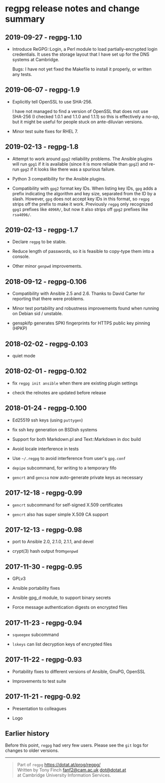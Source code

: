 regpg release notes and change summary
======================================

2019-09-27 - regpg-1.10
-----------------------

* Introduce ReGPG::Login, a Perl module to load partially-encrypted
  login credentials. It uses the storage layout that I have set up
  for the DNS systems at Cambridge.

  Bugs: I have not yet fixed the Makefile to install it properly, or
  written any tests.


2019-06-07 - regpg-1.9
----------------------

* Explicitly tell OpenSSL to use SHA-256.

  I have not managed to find a version of OpenSSL that does not use
  SHA-256 (I checked 1.0.1 and 1.1.0 and 1.1.1) so this is effectively
  a no-op, but it might be useful for people stuck on ante-diluvian
  versions.

* Minor test suite fixes for RHEL 7.


2019-02-13 - regpg-1.8
----------------------

* Attempt to work around `gpg2` reliability problems. The Ansible
  plugins will run `gpg1` if it is available (since it is more
  reliable than `gpg2`) and re-run `gpg2` if it looks like there was a
  spurious failure.

* Python 3 compatibility for the Ansible plugins.

* Compatibility with `gpg2` format key IDs. When listing key IDs,
  `gpg` adds a prefix indicating the algorithm and key size, separated
  from the ID by a slash. However, `gpg` does not accept key IDs in
  this format, so `regpg` strips off the prefix to make it work.
  Previously `regpg` only recognized `gpg1` prefixes like `4096R/`,
  but now it also strips off `gpg2` prefixes like `rsa4096/`.


2019-02-13 - regpg-1.7
----------------------

* Declare `regpg` to be stable.

* Reduce length of passwords, so it is feasible to copy-type them into
  a console.

* Other minor `genpwd` improvements.


2018-09-12 - regpg-0.106
------------------------

* Compatibility with Ansible 2.5 and 2.6. Thanks to David Carter
  for reporting that there were problems.

* Minor test portability and robustness improvements found when
  running on Debian sid / unstable.

* genspkifp generates SPKI fingerprints for HTTPS public key pinning (HPKP)


2018-02-02 - regpg-0.103
------------------------

* quiet mode


2018-02-01 - regpg-0.102
------------------------

* fix `regpg init ansible` when there are existing plugin settings

* check the relnotes are updated before release


2018-01-24 - regpg-0.100
------------------------

* Ed25519 ssh keys (using `puttygen`)

* fix ssh key generation on BSDish systems

* Support for both Markdown.pl and Text::Markdown in doc build

* Avoid locale interference in tests

* Use `~/.regpg` to avoid interference from user's `gpg.conf`

* `depipe` subcommand, for writing to a temporary fifo

* `gencrt` and `gencsa` now auto-generate private keys as necessary


2017-12-18 - regpg-0.99
-----------------------

* `gencrt` subcommand for self-signed X.509 certificates

* `gencrt` also has super simple X.509 CA support


2017-12-13 - regpg-0.98
-----------------------

* port to Ansible 2.0, 2.1.0, 2.1.1, and devel

* crypt(3) hash output from`genpwd`


2017-11-30 - regpg-0.95
-----------------------

* GPLv3

* Ansible portability fixes

* Ansible gpg_d module, to support binary secrets

* Force message authentication digests on encrypted files


2017-11-23 - regpg-0.94
-----------------------

* `squeegee` subcommand

* `lskeys` can list decryption keys of encrypted files


2017-11-22 - regpg-0.93
-----------------------

* Portability fixes to different versions of Ansible, GnuPG, OpenSSL

* Improvements to test suite


2017-11-21 - regpg-0.92
-----------------------

* Presentation to colleagues

* Logo


Earlier history
---------------

Before this point, `regpg` had very few users. Please see the `git`
logs for changes to older versions.


---------------------------------------------------------------------------

> Part of `regpg` <https://dotat.at/prog/regpg/>  
> Written by Tony Finch <fanf2@cam.ac.uk> <dot@dotat.at>  
> at Cambridge University Information Services.  

<!--
    This file is free software: you can redistribute it and/or modify
    it under the terms of the GNU General Public License as published by
    the Free Software Foundation, either version 3 of the License, or
    (at your option) any later version.

    This file is distributed in the hope that it will be useful,
    but WITHOUT ANY WARRANTY; without even the implied warranty of
    MERCHANTABILITY or FITNESS FOR A PARTICULAR PURPOSE.  See the
    GNU General Public License for more details.

    You should have received a copy of the GNU General Public License
    along with regpg.  If not, see <http://www.gnu.org/licenses/>.
-->
